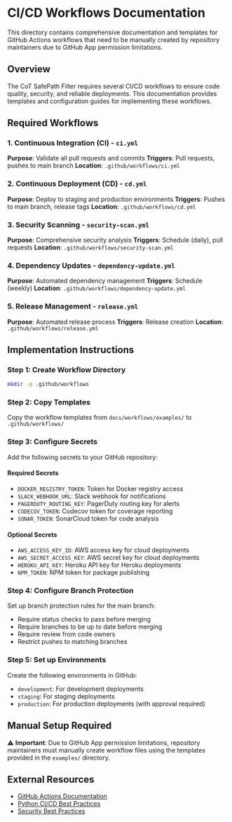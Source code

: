 # CI/CD Workflows Documentation

This directory contains comprehensive documentation and templates for GitHub Actions workflows that need to be manually created by repository maintainers due to GitHub App permission limitations.

## Overview

The CoT SafePath Filter requires several CI/CD workflows to ensure code quality, security, and reliable deployments. This documentation provides templates and configuration guides for implementing these workflows.

## Required Workflows

### 1. Continuous Integration (CI) - `ci.yml`
**Purpose**: Validate all pull requests and commits
**Triggers**: Pull requests, pushes to main branch
**Location**: `.github/workflows/ci.yml`

### 2. Continuous Deployment (CD) - `cd.yml`
**Purpose**: Deploy to staging and production environments
**Triggers**: Pushes to main branch, release tags
**Location**: `.github/workflows/cd.yml`

### 3. Security Scanning - `security-scan.yml`
**Purpose**: Comprehensive security analysis
**Triggers**: Schedule (daily), pull requests
**Location**: `.github/workflows/security-scan.yml`

### 4. Dependency Updates - `dependency-update.yml`
**Purpose**: Automated dependency management
**Triggers**: Schedule (weekly)
**Location**: `.github/workflows/dependency-update.yml`

### 5. Release Management - `release.yml`
**Purpose**: Automated release process
**Triggers**: Release creation
**Location**: `.github/workflows/release.yml`

## Implementation Instructions

### Step 1: Create Workflow Directory
```bash
mkdir -p .github/workflows
```

### Step 2: Copy Templates
Copy the workflow templates from `docs/workflows/examples/` to `.github/workflows/`

### Step 3: Configure Secrets
Add the following secrets to your GitHub repository:

#### Required Secrets
- `DOCKER_REGISTRY_TOKEN`: Token for Docker registry access
- `SLACK_WEBHOOK_URL`: Slack webhook for notifications
- `PAGERDUTY_ROUTING_KEY`: PagerDuty routing key for alerts
- `CODECOV_TOKEN`: Codecov token for coverage reporting
- `SONAR_TOKEN`: SonarCloud token for code analysis

#### Optional Secrets
- `AWS_ACCESS_KEY_ID`: AWS access key for cloud deployments
- `AWS_SECRET_ACCESS_KEY`: AWS secret key for cloud deployments
- `HEROKU_API_KEY`: Heroku API key for Heroku deployments
- `NPM_TOKEN`: NPM token for package publishing

### Step 4: Configure Branch Protection
Set up branch protection rules for the main branch:
- Require status checks to pass before merging
- Require branches to be up to date before merging
- Require review from code owners
- Restrict pushes to matching branches

### Step 5: Set up Environments
Create the following environments in GitHub:
- `development`: For development deployments
- `staging`: For staging deployments
- `production`: For production deployments (with approval required)

## Manual Setup Required

⚠️ **Important**: Due to GitHub App permission limitations, repository maintainers must manually create workflow files using the templates provided in the `examples/` directory.

## External Resources

- [GitHub Actions Documentation](https://docs.github.com/en/actions)
- [Python CI/CD Best Practices](https://docs.python.org/3/distutils/introduction.html)
- [Security Best Practices](https://docs.github.com/en/code-security)